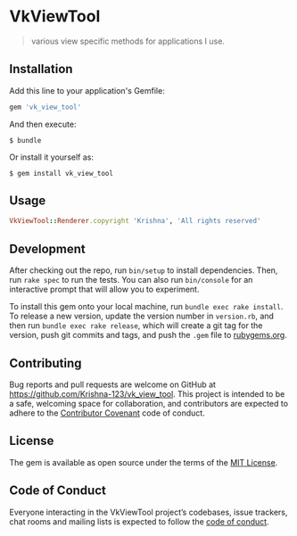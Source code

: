 # VkViewTool
> various view specific methods for applications I use.

## Installation

Add this line to your application's Gemfile:

```ruby
gem 'vk_view_tool'
```

And then execute:

    $ bundle

Or install it yourself as:

    $ gem install vk_view_tool

## Usage
```ruby
VkViewTool::Renderer.copyright 'Krishna', 'All rights reserved'
```
## Development

After checking out the repo, run `bin/setup` to install dependencies. Then, run `rake spec` to run the tests. You can also run `bin/console` for an interactive prompt that will allow you to experiment.

To install this gem onto your local machine, run `bundle exec rake install`. To release a new version, update the version number in `version.rb`, and then run `bundle exec rake release`, which will create a git tag for the version, push git commits and tags, and push the `.gem` file to [rubygems.org](https://rubygems.org).

## Contributing

Bug reports and pull requests are welcome on GitHub at https://github.com/Krishna-123/vk_view_tool. This project is intended to be a safe, welcoming space for collaboration, and contributors are expected to adhere to the [Contributor Covenant](http://contributor-covenant.org) code of conduct.

## License

The gem is available as open source under the terms of the [MIT License](https://opensource.org/licenses/MIT).

## Code of Conduct

Everyone interacting in the VkViewTool project’s codebases, issue trackers, chat rooms and mailing lists is expected to follow the [code of conduct](https://github.com/Krishna-123/vk_view_tool/blob/master/CODE_OF_CONDUCT.md).
